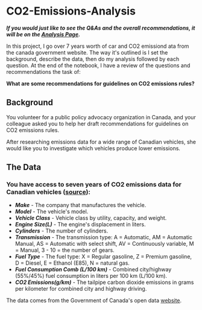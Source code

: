 # CO2-Emissions-Analysis

***If you would just like to see the Q&As and the overall recommendations, it will be on the [Analysis Page](another-page.md).***

In this project, I go over 7 years worth of car and CO2 emissiond ata from the canada government website. The way it's outlined is I set the background, describe the data, then do my analysis followed by each question. At the end of the notebook, I have a review of the questions and recommendations the task of:

**What are some recommendations for guidelines on CO2 emissions rules?**

## Background
You volunteer for a public policy advocacy organization in Canada, and your colleague asked you to help her draft recommendations for guidelines on CO2 emissions rules. 

After researching emissions data for a wide range of Canadian vehicles, she would like you to investigate which vehicles produce lower emissions.

## The Data

### You have access to seven years of CO2 emissions data for Canadian vehicles ([source](https://open.canada.ca/data/en/dataset/98f1a129-f628-4ce4-b24d-6f16bf24dd64#wb-auto-6)):

- ***Make*** - The company that manufactures the vehicle.
- ***Model*** - The vehicle's model.
- ***Vehicle Class*** - Vehicle class by utility, capacity, and weight.
- ***Engine Size(L)*** - The engine's displacement in liters.
- ***Cylinders*** - The number of cylinders.
- ***Transmission*** - The transmission type: A = Automatic, AM = Automatic Manual, AS = Automatic with select shift, AV = Continuously variable, M = Manual, 3 - 10 = the number of gears.
- ***Fuel Type*** - The fuel type: X = Regular gasoline, Z = Premium gasoline, D = Diesel, E = Ethanol (E85), N = natural gas.
- ***Fuel Consumption Comb (L/100 km)*** - Combined city/highway (55%/45%) fuel consumption in liters per 100 km (L/100 km).
- ***CO2 Emissions(g/km)*** - The tailpipe carbon dioxide emissions in grams per kilometer for combined city and highway driving. 

The data comes from the Government of Canada's open data [website](https://open.canada.ca/en).

